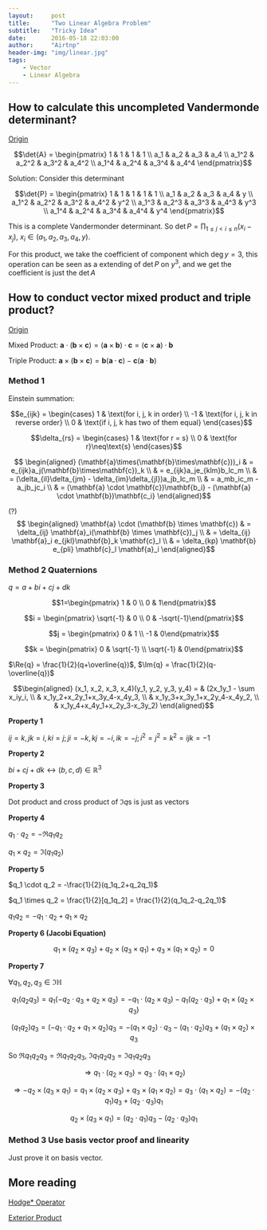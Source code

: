 ```yaml
---
layout:     post
title:      "Two Linear Algebra Problem"
subtitle:   "Tricky Idea"
date:       2016-05-18 22:03:00
author:     "Airtnp"
header-img: "img/linear.jpg"
tags:
    - Vector
    - Linear Algebra
---
```


## How to calculate this uncompleted Vandermonde determinant?

[Origin](http://tieba.baidu.com/p/4555950555)

$$\det{A} = \begin{pmatrix} 1 & 1 & 1 & 1 \\ a_1 & a_2 & a_3 & a_4 \\ a_1^2 & a_2^2 & a_3^2 & a_4^2 \\ a_1^4 & a_2^4 & a_3^4 & a_4^4 \end{pmatrix}$$

Solution: Consider this determinant

$$\det{P} = \begin{pmatrix} 1 & 1 & 1 & 1 & 1 \\ a_1 & a_2 & a_3 & a_4 & y \\ a_1^2 & a_2^2 & a_3^2 & a_4^2 & y^2 \\ a_1^3 & a_2^3 & a_3^3 & a_4^3 & y^3 \\ a_1^4 & a_2^4 & a_3^4 & a_4^4 & y^4 \end{pmatrix}$$

This is a complete Vandermonder determinant. So $\det{P} = \prod_{1 \leq j < i \leq n}\limits (x_i-x_j)$, $x_i \in (a_1, a_2, a_3, a_4, y)$.

For this product, we take the coefficient of component which $\deg{y} = 3$, this operation can be seen as a extending of $\det{P}$ on $y^3$, and we get the coefficient is just the $\det{A}$

## How to conduct vector mixed product and triple product?

[Origin](https://www.zhihu.com/question/21928651)

Mixed Product: $\mathbf{a}\cdot(\mathbf{b}\times\mathbf{c}) = (\mathbf{a}\times\mathbf{b})\cdot \mathbf{c} = (\mathbf{c}\times\mathbf{a})\cdot \mathbf{b}$

Triple Product: $\mathbf{a}\times(\mathbf{b}\times\mathbf{c}) = \mathbf{b}(\mathbf{a}\cdot\mathbf{c}) - \mathbf{c}(\mathbf{a}\cdot\mathbf{b})$

### Method 1

Einstein summation:

$$e_{ijk} = \begin{cases} 1 & \text{for i, j, k in order} \\ -1 & \text{for i, j, k in reverse order} \\ 0 & \text{if i, j, k has two of them equal} \end{cases}$$

$$\delta_{rs} = \begin{cases} 1 & \text{for r = s} \\ 0 & \text{for r}\neq\text{s} \end{cases}$$

$$ \begin{aligned}
(\mathbf{a}\times(\mathbf{b}\times\mathbf{c}))_i & = e_{ijk}a_j(\mathbf{b}\times\mathbf{c})_k \\
& = e_{ijk}a_je_{klm}b_lc_m \\
& = (\delta_{il}\delta_{jm} - \delta_{im}\delta_{jl})a_jb_lc_m \\
& = a_mb_ic_m - a_jb_jc_i \\
& = (\mathbf{a} \cdot \mathbf{c})\mathbf{b_i} - (\mathbf{a} \cdot \mathbf{b})\mathbf{c_i}
\end{aligned}$$

(?)
$$ \begin{aligned}
\mathbf{a} \cdot (\mathbf{b} \times \mathbf{c}) & = \delta_{ij} \mathbf{a}_i(\mathbf{b} \times \mathbf{c})_j \\
& = \delta_{ij} \mathbf{a}_i e_{jkl}\mathbf{b}_k \mathbf{c}_l \\
& = \delta_{kp} \mathbf{b} e_{pli} \mathbf{c}_l \mathbf{a}_i
\end{aligned}$$

### Method 2 Quaternions

$q = a+bi+cj+dk$

 $$1=\begin{pmatrix} 1 & 0 \\ 0 & 1\end{pmatrix}$$

 $$i = \begin{pmatrix} \sqrt{-1} & 0 \\ 0 & -\sqrt{-1}\end{pmatrix}$$

$$j = \begin{pmatrix} 0 & 1 \\ -1 & 0\end{pmatrix}$$

$$k = \begin{pmatrix} 0 & \sqrt{-1} \\ \sqrt{-1} & 0\end{pmatrix}$$

$\Re{q} = \frac{1}{2}(q+\overline{q})$, $\Im{q} = \frac{1}{2}(q-\overline{q})$

$$\begin{aligned}
(x_1, x_2, x_3, x_4)(y_1, y_2, y_3, y_4)  = & (2x_1y_1 - \sum x_iy_i, \\
& x_1y_2+x_2y_1+x_3y_4-x_4y_3, \\
& x_1y_3+x_3y_1+x_2y_4-x_4y_2, \\
& x_1y_4+x_4y_1+x_2y_3-x_3y_2)
\end{aligned}$$

**Property 1**

$ij=k,\, jk=i,\, ki=j;\,ji=-k,kj=-i,ik=-j;i^2=j^2=k^2=ijk=-1$

**Property 2**

$bi+cj+dk \leftrightarrow (b, c, d) \in \mathbb{R}^3$

**Property 3**

Dot product and cross product of $\Im{q}$s is just as vectors

**Property 4**

$q_1\cdot q_2 = -\Re{q_1q_2}$

$q_1 \times q_2 = \Im(q_1q_2)$

**Property 5**

$q_1 \cdot q_2 = -\frac{1}{2}(q_1q_2+q_2q_1)$

$q_1 \times q_2 = \frac{1}{2}[q_1q_2] = \frac{1}{2}(q_1q_2-q_2q_1)$

$q_1q_2 = -q_1\cdot q_2+q_1\times q_2$

**Property 6 (Jacobi Equation)**

$$q_1 \times (q_2 \times q_3) + q_2 \times (q_3 \times q_1) + q_3 \times (q_1 \times q_2) = 0$$

**Property 7**

$\forall q_1, q_2, q_3 \in \Im{\mathbb{H}}$

$$q_1(q_2q_3) = q_1(-q_2\cdot q_3 + q_2 \times q_3) = -q_1\cdot(q_2\times q_3) - q_1(q_2 \cdot q_3) + q_1 \times (q_2 \times q_3)$$

$$(q_1q_2)q_3 = (-q_1\cdot q_2 + q_1 \times q_2)q_3 = -(q_1\times q_2)\cdot q_3 - (q_1 \cdot q_2 )q_3 + (q_1 \times q_2) \times q_3$$

So $\Re{q_1q_2q_3} = \Re{q_1q_2q_3}$, $\Im{q_1q_2q_3} = \Im{q_1q_2q_3}$

$$\Rightarrow q_1\cdot(q_2\times q_3) = q_3 \cdot (q_1 \times q_2)$$

$$\Rightarrow -q_2\times(q_3\times q_1) = q_1\times(q_2\times q_3) + q_3\times(q_1 \times q_2) = q_3 \cdot (q_1 \times q_2) = -(q_2\cdot q_1)q_3 + (q_2 \cdot q_3)q_1$$

$$q_2\times(q_3\times q_1) = (q_2 \cdot q_1)q_3 - (q_2\cdot q_3)q_1$$

### Method 3 Use basis vector proof and linearity

Just prove it on basis vector.

## More reading

[Hodge* Operator](https://www.zhihu.com/question/26661955)

[Exterior Product](https://www.zhihu.com/question/31549458)